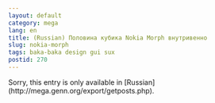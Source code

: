 ```yaml
---
layout: default
category: mega
lang: en
title: (Russian) Половина кубика Nokia Morph внутривенно
slug: nokia-morph
tags: baka-baka design gui sux 
postid: 270
---
```

<p>Sorry, this entry is only available in [Russian](http://mega.genn.org/export/getposts.php).</p>
